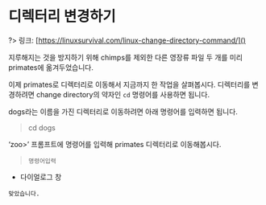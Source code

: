 # 디렉터리 변경하기

?> 링크: [https://linuxsurvival.com/linux-change-directory-command/]()

지루해지는 것을 방지하기 위해 chimps를 제외한 다른 영장류 파일 두 개를 미리 primates에 옮겨두었습니다. 

이제 primates로 디렉터리로 이동해서 지금까지 한 작업을 살펴봅시다. 디렉터리를 변경하려면 change directory의 약자인 `cd` 명령어를 사용하면 됩니다.

dogs라는 이름을 가진 디렉터리로 이동하려면 아래 명령어를 입력하면 됩니다.

> cd dogs

‘zoo>’ 프롬프트에 명령어를 입력해 primates 디렉터리로 이동해봅시다.

> `명령어입력`

- 다이얼로그 창

```다이얼로그 창
맞았습니다.
```
